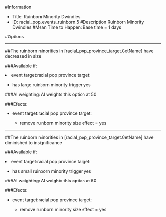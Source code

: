 #Information
 - Title: Ruinborn Minority Dwindles
 - ID: racial_pop_events_ruinborn.5
#Description
Ruinborn Minority Dwindles
#Mean Time to Happen:
Base time = 1 days

#Options

___
##The ruinborn minorities in [racial_pop_province_target.GetName] have decreased in size

###Available if:
<li>event target:racial pop province target:</li><ul><li>has large ruinborn minority trigger yes</li></ul>

###AI weighting:
AI weights this option at 50


###Efects:<ul><li>event target:racial pop province target:</li><ul><li>remove ruinborn minority size effect = yes</li></ul></ul>

___
##The ruinborn minorities in [racial_pop_province_target.GetName] have diminished to insignificance

###Available if:
<li>event target:racial pop province target:</li><ul><li>has small ruinborn minority trigger yes</li></ul>

###AI weighting:
AI weights this option at 50


###Efects:<ul><li>event target:racial pop province target:</li><ul><li>remove ruinborn minority size effect = yes</li></ul></ul>
